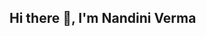 ## Hi there 👋, I'm Nandini Verma

<!--
- 🔭 I’m currently working on ...
- 🌱 I’m currently learning economics at Daulat Ram College.
- 👯 I’m looking to collaborate on newbie projects. 
- 💬 Ask me about anything you want, I would love to answer.
- 📫 How to reach me:  mail- nandiniverma1319@gmail.com linkdln- https://www.linkedin.com/in/nandini-verma-1ba29a31b/..
- 😄 Pronouns: She/Her
-->
